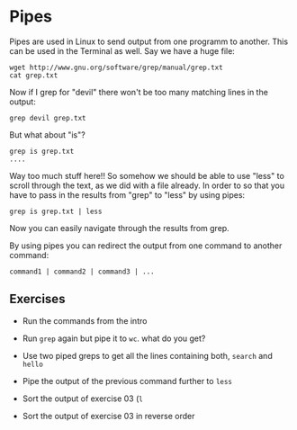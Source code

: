 Pipes
=====

Pipes are used in Linux to send output from one programm to another. This can
be used in the Terminal as well. Say we have a huge file:
    
    wget http://www.gnu.org/software/grep/manual/grep.txt
    cat grep.txt

Now if I grep for "devil" there won't be too many matching lines in the output:

    grep devil grep.txt

But what about "is"?

    grep is grep.txt
    ....

Way too much stuff here!! So somehow we should be able to use "less" to scroll
through the text, as we did with a file already. In order to so that you have
to pass in the results from "grep" to "less" by using pipes:
    
    grep is grep.txt | less

Now you can easily navigate through the results from grep.

By using pipes you can redirect the output from one command to another command:
    
    command1 | command2 | command3 | ...


Exercises
---------
- Run the commands from the intro

- Run `grep` again but pipe it to `wc`. what do you get?

- Use two piped greps to get all the lines containing both, `search` and `hello`

- Pipe the output of the previous command further to `less`

- Sort the output of exercise 03 (`l`

- Sort the output of exercise 03 in reverse order

